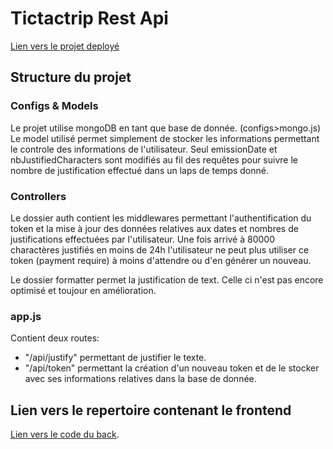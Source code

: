 # Tictactrip Rest Api

[Lien vers le projet deployé](https://tictactrip-client.vercel.app/)

## Structure du projet

### Configs & Models

Le projet utilise mongoDB en tant que base de donnée. (configs>mongo.js)
Le model utilisé permet simplement de stocker les informations permettant le controle des informations de l'utilisateur. Seul emissionDate et nbJustifiedCharacters sont modifiés au fil des requêtes pour suivre le nombre de justification effectué dans un laps de temps donné.

### Controllers

Le dossier auth contient les middlewares permettant l'authentification du token et la mise à jour des données relatives aux dates et nombres de justifications effectuées par l'utilisateur.
Une fois arrivé à 80000 charactères justifiés en moins de 24h l'utilisateur ne peut plus utiliser ce token (payment require) à moins d'attendre ou d'en générer un nouveau.

Le dossier formatter permet la justification de text. Celle ci n'est pas encore optimisé et toujour en amélioration.

### app.js

Contient deux routes:

- "/api/justify" permettant de justifier le texte.
- "/api/token" permettant la création d'un nouveau token et de le stocker avec ses informations relatives dans la base de donnée.

## Lien vers le repertoire contenant le frontend

[Lien vers le code du back](https://github.com/HugoLansade/tictactrip-client).
